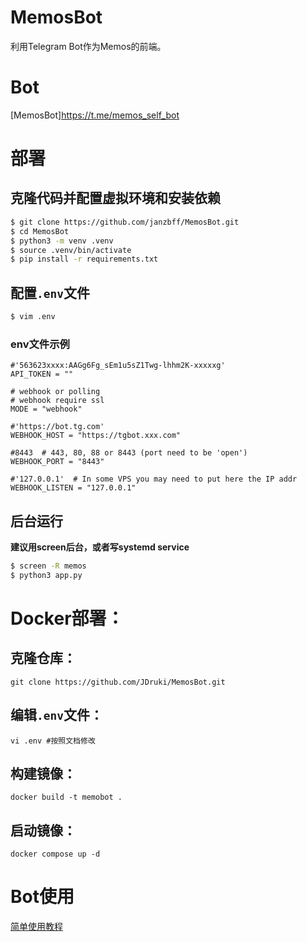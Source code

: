 # MemosBot
利用Telegram Bot作为Memos的前端。
# Bot
[MemosBot]https://t.me/memos_self_bot

# 部署
## 克隆代码并配置虚拟环境和安装依赖
```bash
$ git clone https://github.com/janzbff/MemosBot.git
$ cd MemosBot
$ python3 -m venv .venv
$ source .venv/bin/activate
$ pip install -r requirements.txt
```

## 配置`.env`文件
```bash
$ vim .env
```
### env文件示例
```
#'563623xxxx:AAGg6Fg_sEm1u5sZ1Twg-lhhm2K-xxxxxg'
API_TOKEN = "" 

# webhook or polling 
# webhook require ssl
MODE = "webhook"

#'https://bot.tg.com'
WEBHOOK_HOST = "https://tgbot.xxx.com"

#8443  # 443, 80, 88 or 8443 (port need to be 'open')
WEBHOOK_PORT = "8443"

#'127.0.0.1'  # In some VPS you may need to put here the IP addr
WEBHOOK_LISTEN = "127.0.0.1"    
```

## 后台运行

**建议用screen后台，或者写systemd service**

```bash
$ screen -R memos
$ python3 app.py
```

# Docker部署：

## 克隆仓库：

```
git clone https://github.com/JDruki/MemosBot.git
```

## 编辑`.env`文件：

```
vi .env #按照文档修改
```

## 构建镜像：

```
docker build -t memobot .
```

## 启动镜像：

```
docker compose up -d
```



# Bot使用

[简单使用教程](https://blog.529213.xyz/article/memos-bot)